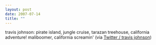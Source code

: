```yaml
---
layout: post
date: 2007-07-14
title: ""
---
```

travis johnson: pirate island, jungle cruise, tarazan treehouse, california adventure! maliboomer, california screamin' (via <a href="http://twitter.com/travisj/statuses/150225372">Twitter / travis johnson</a>)